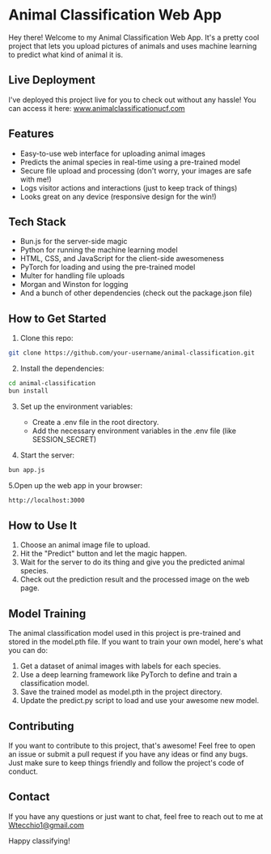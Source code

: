 # Animal Classification Web App

Hey there! Welcome to my Animal Classification Web App. It's a pretty cool project that lets you upload pictures of animals and uses machine learning to predict what kind of animal it is.

## Live Deployment

I've deployed this project live for you to check out without any hassle! You can access it here: www.animalclassificationucf.com

## Features

* Easy-to-use web interface for uploading animal images
* Predicts the animal species in real-time using a pre-trained model
* Secure file upload and processing (don't worry, your images are safe with me!)
* Logs visitor actions and interactions (just to keep track of things)
* Looks great on any device (responsive design for the win!)

## Tech Stack

* Bun.js for the server-side magic
* Python for running the machine learning model
* HTML, CSS, and JavaScript for the client-side awesomeness
* PyTorch for loading and using the pre-trained model
* Multer for handling file uploads
* Morgan and Winston for logging
* And a bunch of other dependencies (check out the package.json file)

## How to Get Started

1. Clone this repo:
```bash
git clone https://github.com/your-username/animal-classification.git
```

2. Install the dependencies:
```bash
cd animal-classification
bun install
```

3. Set up the environment variables:
	* Create a .env file in the root directory.
	* Add the necessary environment variables in the .env file (like SESSION_SECRET)

4. Start the server:
```bash
bun app.js
```

5.Open up the web app in your browser:
```bash
http://localhost:3000
```

## How to Use It

1. Choose an animal image file to upload.
2. Hit the "Predict" button and let the magic happen.
3. Wait for the server to do its thing and give you the predicted animal species.
4. Check out the prediction result and the processed image on the web page.

## Model Training

The animal classification model used in this project is pre-trained and stored in the model.pth file. If you want to train your own model, here's what you can do:

1. Get a dataset of animal images with labels for each species.
2. Use a deep learning framework like PyTorch to define and train a classification model.
3. Save the trained model as model.pth in the project directory.
4. Update the predict.py script to load and use your awesome new model.

## Contributing

If you want to contribute to this project, that's awesome! Feel free to open an issue or submit a pull request if you have any ideas or find any bugs. Just make sure to keep things friendly and follow the project's code of conduct.

## Contact

If you have any questions or just want to chat, feel free to reach out to me at Wtecchio1@gmail.com

Happy classifying!
